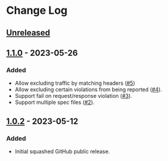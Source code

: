 # Change Log

[//]: # (https://keepachangelog.com/en/1.1.0/)

## [Unreleased]

## [1.1.0] - 2023-05-26

### Added

- Allow excluding traffic by matching headers ([#5](https://github.com/getyourguide/openapi-validation-java/pull/5))
- Allow excluding certain violations from being reported ([#4](https://github.com/getyourguide/openapi-validation-java/pull/4)).
- Support fail on request/response violation ([#3](https://github.com/getyourguide/openapi-validation-java/pull/3)).
- Support multiple spec files ([#2](https://github.com/getyourguide/openapi-validation-java/pull/2)).

## [1.0.2] - 2023-05-12

### Added

- Initial squashed GitHub public release.


[unreleased]: https://github.com/getyourguide/openapi-validation-java/compare/1.1.0...HEAD
[1.1.0]: https://github.com/getyourguide/openapi-validation-java/releases/tag/1.1.0
[1.0.2]: https://github.com/getyourguide/openapi-validation-java/releases/tag/1.0.2

